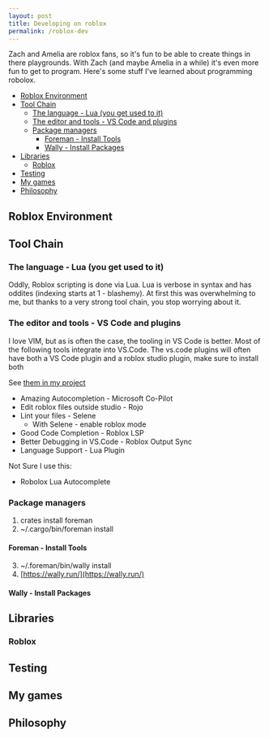 ```yaml
---
layout: post
title: Developing on roblox
permalink: /roblox-dev
---
```


Zach and Amelia are roblox fans, so it's fun to be able to create things in there playgrounds. With Zach (and maybe Amelia in a while) it's even more fun to get to program. Here's some stuff I've learned about programming robolox.

<!-- prettier-ignore-start -->


<!-- vim-markdown-toc-start -->

- [Roblox Environment](#roblox-environment)
- [Tool Chain](#tool-chain)
    - [The language - Lua (you get used to it)](#the-language---lua-you-get-used-to-it)
    - [The editor and tools - VS Code and plugins](#the-editor-and-tools---vs-code-and-plugins)
    - [Package managers](#package-managers)
        - [Foreman - Install Tools](#foreman---install-tools)
        - [Wally - Install Packages](#wally---install-packages)
- [Libraries](#libraries)
    - [Roblox](#roblox)
- [Testing](#testing)
- [My games](#my-games)
- [Philosophy](#philosophy)

<!-- vim-markdown-toc-end -->
<!-- prettier-ignore-end -->

## Roblox Environment

## Tool Chain

### The language - Lua (you get used to it)

Oddly, Roblox scripting is done via Lua. Lua is verbose in syntax and has oddites (indexing starts at 1 - blashemy). At first this was overwhelming to me, but thanks to a very strong tool chain, you stop worrying about it.

### The editor and tools - VS Code and plugins

I love VIM, but as is often the case, the tooling in VS Code is better. Most of the following tools integrate into VS.Code. The vs.code plugins will often have both a VS Code plugin and a roblox studio plugin, make sure to install both

See [them in my project](https://github.com/idvorkin/cat-lady-2/blob/main/.vscode/extensions.json)

- Amazing Autocompletion - Microsoft Co-Pilot
- Edit roblox files outside studio - Rojo
- Lint your files - Selene
  - With Selene - enable roblox mode
- Good Code Completion - Roblox LSP
- Better Debugging in VS.Code - Roblox Output Sync
- Language Support - Lua Plugin

Not Sure I use this:

- Robolox Lua Autocomplete

### Package managers

1. crates install foreman
2. ~/.cargo/bin/foreman install

#### Foreman - Install Tools

3. ~/.foreman/bin/wally install
4. [https://wally.run/](https://wally.run/)

#### Wally - Install Packages

## Libraries

### Roblox

## Testing

## My games

## Philosophy
